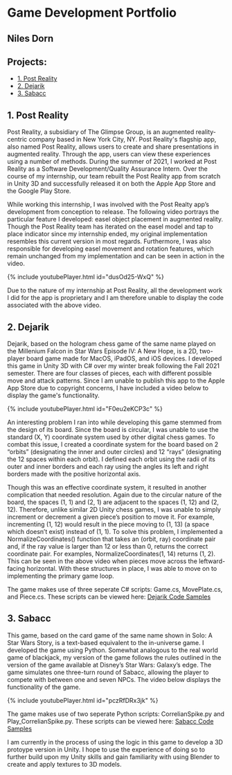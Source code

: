 # Game Development Portfolio
## Niles Dorn

## Projects:
- [1. Post Reality](#1-post-reality)
- [2. Dejarik](#2-dejarik)
- [3. Sabacc](#3-sabacc)



## 1. Post Reality

Post Reality, a subsidiary of The Glimpse Group, is an augmented reality-centric company based in New York City, NY. Post Reality's flagship app, also named Post Reality, allows users to create and share presentations in augmented reality. Through the app, users can view these experiences using a number of methods. During the summer of 2021, I worked at Post Reality as a Software Development/Quality Assurance Intern. Over the course of my internship, our team rebuilt the Post Reality app from scratch in Unity 3D and successfully released it on both the Apple App Store and the Google Play Store.

While working this internship, I was involved with the Post Realty app’s development from conception to release. The following video portrays the particular feature I developed: easel object placement in augmented reality. Though the Post Reality team has iterated on the easel model and tap to place indicator since my internship ended, my original implementation resembles this current version in most regards. Furthermore, I was also responsible for developing easel movement and rotation features, which remain unchanged from my implementation and can be seen in action in the video.

{% include youtubePlayer.html id="dusOd25-WxQ" %}


Due to the nature of my internship at Post Reality, all the development work I did for the app is proprietary and I am therefore unable to display the code associated with the above video.

## 2. Dejarik

Dejarik, based on the hologram chess game of the same name played on the Millenium Falcon in Star Wars Episode IV: A New Hope, is a 2D, two-player board game made for MacOS, iPadOS, and iOS devices. I developed this game in Unity 3D with C# over my winter break following the Fall 2021 semester. There are four classes of pieces, each with different possible move and attack patterns. Since I am unable to publish this app to the Apple App Store due to copyright concerns, I have included a video below to display the game's functionality. 

{% include youtubePlayer.html id="F0eu2eKCP3c" %}


An interesting problem I ran into while developing this game stemmed from the design of its board. Since the board is circular, I was unable to use the standard (X, Y) coordinate system used by other digital chess games. To combat this issue, I created a coordinate system for the board based on 2 “orbits” (designating the inner and outer circles) and 12 “rays” (designating the 12 spaces within each orbit). I defined each orbit using the radii of its outer and inner borders and each ray using the angles its left and right borders made with the positive horizontal axis.

Though this was an effective coordinate system, it resulted in another complication that needed resolution. Again due to the circular nature of the board, the spaces (1, 1) and (2, 1) are adjacent to the spaces (1, 12) and (2, 12). Therefore, unlike similar 2D Unity chess games, I was unable to simply increment or decrement a given piece’s position to move it. For example, incrementing (1, 12) would result in the piece moving to (1, 13) (a space which doesn’t exist) instead of (1, 1). To solve this problem, I implemented a NormalizeCoordinates() function that takes an (orbit, ray) coordinate pair and, if the ray value is larger than 12 or less than 0, returns the correct coordinate pair. For examples, NormalizeCoordinates(1, 14) returns (1, 2). This can be seen in the above video when pieces move across the leftward-facing horizontal. With these structures in place, I was able to move on to implementing the primary game loop.

The game makes use of three seperate C# scripts: Game.cs, MovePlate.cs, and Piece.cs. These scripts can be viewed here: [Dejarik Code Samples](https://github.com/trippahive/Dejarik2D-Code-Samples)

## 3. Sabacc

This game, based on the card game of the same name shown in Solo: A Star Wars Story, is a text-based equivalent to the in-universe game. I developed the game using Python. Somewhat analogous to the real world game of blackjack, my version of the game follows the rules outlined in the version of the game available at Disney’s Star Wars: Galaxy’s edge. The game simulates one three-turn round of Sabacc, allowing the player to compete with between one and seven NPCs. The video below displays the functionality of the game.

{% include youtubePlayer.html id="pczRfDRx3jk" %}

The game makes use of two seperate Python scripts: CorrelianSpike.py and Play_CorrelianSpike.py. These scripts can be viewed here: [Sabacc Code Samples](https://github.com/trippahive/PythonSabacc)

I am currently in the process of using the logic in this game to develop a 3D protoype version in Unity. I hope to use the experience of doing so to further build upon my Unity skills and gain familiarity with using Blender to create and apply textures to 3D models.


